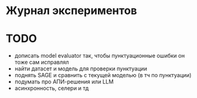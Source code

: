 # Журнал экспериментов

# TODO

- дописать model evaluator так, чтобы пунктуационные ошибки он тоже сам исправлял
- найти датасет и модель для проверки пунктуации
- поднять SAGE и сравнить с текущей моделью (в тч по пунктуации)
- подумать про АПИ-решения или LLM
- асинхронность, селери и тд
